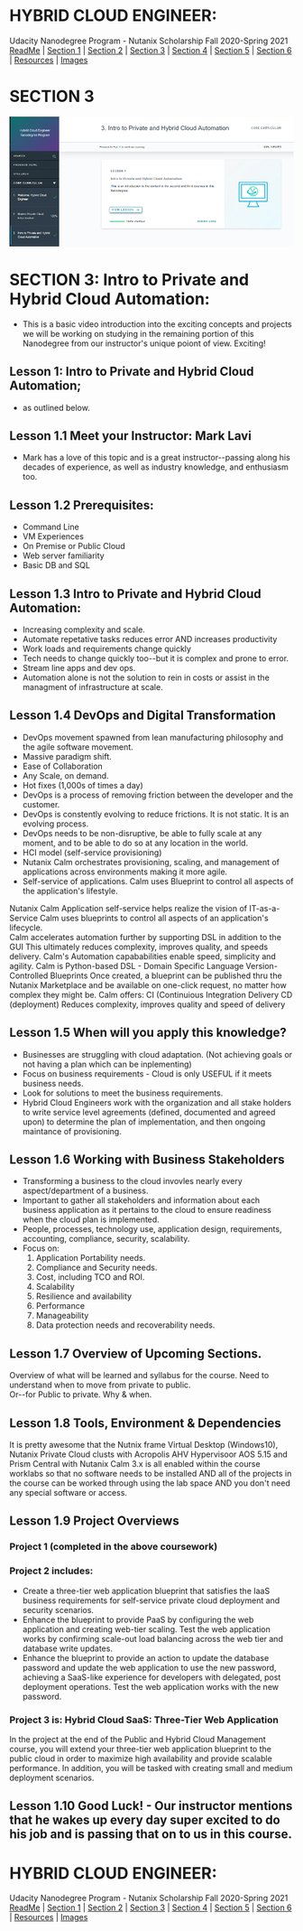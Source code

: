 # HYBRID CLOUD ENGINEER: 
Udacity Nanodegree Program - Nutanix Scholarship Fall 2020-Spring 2021<br>
[ReadMe](https://github.com/EO4wellness/T-I-L/tree/main/Nutanix) | [Section 1](https://github.com/EO4wellness/T-I-L/blob/main/Nutanix/Nutanix-Course-Notes_SECTION-1.md) | [Section 2](https://github.com/EO4wellness/T-I-L/blob/main/Nutanix/Nutanix-Course-Notes_SECTION-2.md) | [Section 3](https://github.com/EO4wellness/T-I-L/blob/main/Nutanix/Nutanix-Course-Notes_SECTION-3.md) | [Section 4](https://github.com/EO4wellness/T-I-L/blob/main/Nutanix/Nutanix-Course-Notes_SECTION-4.md) | [Section 5](https://github.com/EO4wellness/T-I-L/blob/main/Nutanix/Nutanix-Course-Notes_SECTION-5.md) | [Section 6](https://github.com/EO4wellness/T-I-L/blob/main/Nutanix/Nutanix-Course-Notes_SECTION-6.md) | [Resources](https://github.com/EO4wellness/T-I-L/tree/main/Nutanix/Nutanix-Resources) | [Images](https://github.com/EO4wellness/T-I-L/tree/main/Nutanix/Images)


# SECTION 3 
![Section3](https://github.com/EO4wellness/T-I-L/blob/main/Nutanix/Images/Part3.png)


# SECTION 3: Intro to Private and Hybrid Cloud Automation:
* This is a basic video introduction into the exciting concepts and projects we will be working on studying in the remaining portion of this Nanodegree from our instructor's unique poiont of view. Exciting! 


## Lesson 1: Intro to Private and Hybrid Cloud Automation; 
* as outlined below. 


## Lesson 1.1  Meet your Instructor: Mark Lavi 
* Mark has a love of this topic and is a great instructor--passing along his decades of experience, as well as industry knowledge, and enthusiasm too. 


## Lesson 1.2 Prerequisites: 
* Command Line 
* VM Experiences 
* On Premise or Public Cloud 
* Web server familiarity 
* Basic DB and SQL 


## Lesson 1.3 Intro to Private and Hybrid Cloud Automation:  
* Increasing complexity and scale. 
* Automate repetative tasks reduces error AND increases productivity 
* Work loads and requirements change quickly 
* Tech needs to change quickly too--but it is complex and prone to error. 
* Stream line apps and dev ops. 
* Automation alone is not the solution to rein in costs or assist in the  managment of infrastructure at scale.


## Lesson 1.4 DevOps and Digital Transformation 
* DevOps movement spawned from lean manufacturing philosophy and the agile software movement. 
* Massive paradigm shift.
* Ease of Collaboration 
* Any Scale, on demand. 
* Hot fixes (1,000s of times a day) 
* DevOps is a process of removing friction between the developer and the customer.  
* DevOps is constently evolving to reduce frictions.  It is not static.  It is an evolving process.  
* DevOps needs to be non-disruptive, be able to fully scale at any moment, and to be able to do so at any location in the world. 
* HCI model (self-service provisioning) 
* Nutanix Calm orchestrates provisioning, scaling, and management of applications across environments making it more agile. 
* Self-service of applications.  Calm uses Blueprint to control all aspects of the application's lifestyle. 

Nutanix Calm
		Application self-service helps realize the vision of IT-as-a-Service
		Calm uses blueprints to control all aspects of an application's lifecycle.  
		Calm accelerates automation further by supporting DSL in addition to the GUI
		This ultimately reduces complexity, improves quality, and speeds delivery. 
		Calm's Automation capababilities enable speed, simplicity and agility. 
		Calm is Python-based 
		DSL - Domain Specific Language 
		Version-Controlled Blueprints 
		Once created, a blueprint can be published thru the Nutanix Marketplace and be available on one-click request, no matter how complex they might be. 
		Calm offers: CI (Continuious Integration 
                             Delivery
                             CD (deployment)
		Reduces complexity, improves quality and speed of delivery 

## Lesson 1.5 When will you apply this knowledge? 
* Businesses are struggling with cloud adaptation. (Not achieving goals or not having a plan which can be inplementing) 
* Focus on business requirements - Cloud is only USEFUL if it meets business needs. 
* Look for solutions to meet the business requirements. 
* Hybrid Cloud Engineers work with the organization and all stake holders to write service level agreements (defined, documented and agreed upon) to determine the plan of implementation, and then ongoing maintance of provisioning. 

## Lesson 1.6 Working with Business Stakeholders
* Transforming a business to the cloud invovles nearly every aspect/department of a business. 
* Important to gather all stakeholders and information about each business application as it pertains to the cloud to ensure readiness when the cloud plan is implemented. 
* People, processes, technology use, application design, requirements, accounting, compliance, security, scalability. 
* Focus on:
	1. Application Portability needs. 
	2. Compliance and Security needs. 
	3. Cost, including TCO and ROI.
	4. Scalability 
	5. Resilience and availability 
	6. Performance 
	7. Manageability 
	8. Data protection needs and recoverability needs. 

## Lesson 1.7 Overview of Upcoming Sections. 
Overview of what will be learned and syllabus for the course. 
Need to understand when to move from private to public.  
Or--for Public to private.
Why & when. 

## Lesson 1.8 Tools, Environment & Dependencies
It is pretty awesome that the Nutnix frame Virtual Desktop (Windows10), Nutanix Private Cloud clusts with Acropolis AHV Hypervisoor AOS 5.15 and Prism Central with Nutanix Calm 3.x is all enabled within the course worklabs so that no software needs to be installed AND all of the projects in the course can be worked through using the lab space AND you don't need any special software or access. 

## Lesson 1.9 Project Overviews 
### Project 1 (completed in the above coursework)
### Project 2 includes: 
* Create a three-tier web application blueprint that satisfies the IaaS business requirements for self-service private cloud deployment and security scenarios.
* Enhance the blueprint to provide PaaS by configuring the web application and creating web-tier scaling. Test the web application works by confirming scale-out load balancing across the web tier and database write updates.
* Enhance the blueprint to provide an action to update the database password and update the web application to use the new password, achieving a SaaS-like experience for developers with delegated, post deployment operations. Test the web application works with the new password.
### Project 3 is: Hybrid Cloud SaaS: Three-Tier Web Application
In the project at the end of the Public and Hybrid Cloud Management course, you will extend your three-tier web application blueprint to the public cloud in order to maximize high availability and provide scalable performance. In addition, you will be tasked with creating small and medium deployment scenarios.

## Lesson 1.10 Good Luck! - Our instructor mentions that he wakes up every day super excited to do his job and is passing that on to us in this course. 

# HYBRID CLOUD ENGINEER: 
Udacity Nanodegree Program - Nutanix Scholarship Fall 2020-Spring 2021<br>
[ReadMe](https://github.com/EO4wellness/T-I-L/tree/main/Nutanix) | [Section 1](https://github.com/EO4wellness/T-I-L/blob/main/Nutanix/Nutanix-Course-Notes_SECTION-1.md) | [Section 2](https://github.com/EO4wellness/T-I-L/blob/main/Nutanix/Nutanix-Course-Notes_SECTION-2.md) | [Section 3](https://github.com/EO4wellness/T-I-L/blob/main/Nutanix/Nutanix-Course-Notes_SECTION-3.md) | [Section 4](https://github.com/EO4wellness/T-I-L/blob/main/Nutanix/Nutanix-Course-Notes_SECTION-4.md) | [Section 5](https://github.com/EO4wellness/T-I-L/blob/main/Nutanix/Nutanix-Course-Notes_SECTION-5.md) | [Section 6](https://github.com/EO4wellness/T-I-L/blob/main/Nutanix/Nutanix-Course-Notes_SECTION-6.md) | [Resources](https://github.com/EO4wellness/T-I-L/tree/main/Nutanix/Nutanix-Resources) | [Images](https://github.com/EO4wellness/T-I-L/tree/main/Nutanix/Images)

